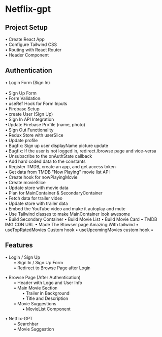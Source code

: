 # Netflix-gpt 


## Project Setup
• Create React App  
• Configure Tailwind CSS  
• Routing with React Router  
• Header Component  

## Authentication
&#8226; Login Form (Sign In) <br>  
&#8226; Sign Up Form   <br> 
&#8226; Form Validation   <br> 
&#8226; useRef Hook for Form Inputs   <br>
&#8226; Firebase Setup   <br> 
&#8226; create User (Sign Up)   <br> 
&#8226; Sign In API Integration   <br>
&#8226;Update Firebase Profile (name, photo) <br> 
&#8226; Sign Out Functionality   <br> 
&#8226; Redux Store with userSlice <br>
&#8226; Update profile <br>
&#8226; Bugfix: Sign up user displayName picture update <br>
&#8226; Bugfix: If the user is not logged in, redirect /browse page and vice-versa <br>
&#8226; Unsubscribe to the onAuthState callback <br>
&#8226; Add hard coded data to the constants <br>
&#8226; Register TMDB, create an app, and get access token <br>
&#8226; Get data from TMDB "Now Playing" movie list API <br>
&#8226; Create hook for nowPlayingMovie <br>
&#8226; Create movieSlice <br>
&#8226; Update store with movie data <br>
&#8226; Plan for MainContainer & SecondaryContainer <br>
&#8226; Fetch data for trailer video <br>
&#8226; Update store with trailer data <br>
&#8226; Embed the YouTube video and make it autoplay and mute <br>
&#8226; Use Tailwind classes to make MainContainer look awesome <br>
&#8226; Build Secondary Container
&#8226; Build Movie List
&#8226; Build Movie Card
&#8226; TMDB IMG CDN URL
&#8226; Made The Btowser page Amazing With tailwind
&#8226; useTopRatedMovies Custom hook
&#8226; useUpcomingMovies custom hook
&#8226; 
## Features

• Login / Sign Up  
  • Sign In / Sign Up Form  
  • Redirect to Browse Page after Login  

• Browse Page (After Authentication)  
  • Header with Logo and User Info  
  • Main Movie Section  
    • Trailer in Background  
    • Title and Description  
  • Movie Suggestions  
    • MovieList Component

• Netflix-GPT  
  • Searchbar  
  • Movie Suggestion 